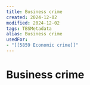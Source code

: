 ```yaml
---
title: Business crime
created: 2024-12-02
modified: 2024-12-02
tags: TBSMetadata
alias: Business crime
usedFor:
- "[[5859 Economic crime]]"
---
```

# Business crime
